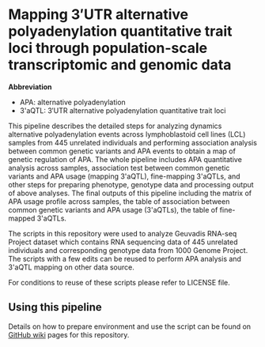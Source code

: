 # Mapping 3′UTR alternative polyadenylation quantitative trait loci through population-scale transcriptomic and genomic data

**Abbreviation** 
* APA: alternative polyadenylation
* 3'aQTL: 3′UTR alternative polyadenylation quantitative trait loci

This pipeline describes the detailed steps for analyzing dynamics alternative polyadenylation events across lymphoblastoid cell lines (LCL) samples from 445 unrelated individuals and performing association analysis between common genetic variants and APA events to obtain a map of genetic regulation of APA. The whole pipeline includes APA quantitative analysis across samples, association test between common genetic variants and APA usage (mapping 3'aQTL), fine-mapping 3'aQTLs, and other steps for preparing phenotype, genotype data and processing output of above analyses. The final outputs of this pipeline including the matrix of APA usage profile across samples, the table of association between common genetic variants and APA usage (3'aQTLs), the table of fine-mapped 3'aQTLs.

The scripts in this repository were used to analyze Geuvadis RNA-seq Project dataset which contains RNA sequencing data of 445 unrelated individuals and corresponding genotype data from 1000 Genome Project. The scripts with a few edits can be reused to perform APA analysis and 3'aQTL mapping on other data source.

For conditions to reuse of these scripts please refer to LICENSE file.

## Using this pipeline
Details on how to prepare environment and use the script can be found on [GitHub wiki](https://github.com/Xu-Dong/3aQTL_pipe/wiki) pages for this repository.

